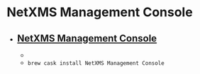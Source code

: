 # NetXMS Management Console
- [NetXMS Management Console](https://netxms.org/)
  - 
  - 
  - `brew cask install NetXMS Management Console`
